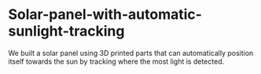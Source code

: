 # Solar-panel-with-automatic-sunlight-tracking
We built a solar panel using 3D printed parts that can automatically position itself towards the sun by tracking where the most light is detected.

